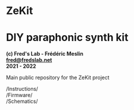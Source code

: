 # ZeKit
# DIY paraphonic synth kit  
**(c) Fred's Lab - Frédéric Meslin**  
**fred@fredslab.net**  
**2021 - 2022**  

Main public repository for the ZeKit project  

/Instructions/  
/Firmware/  
/Schematics/  
